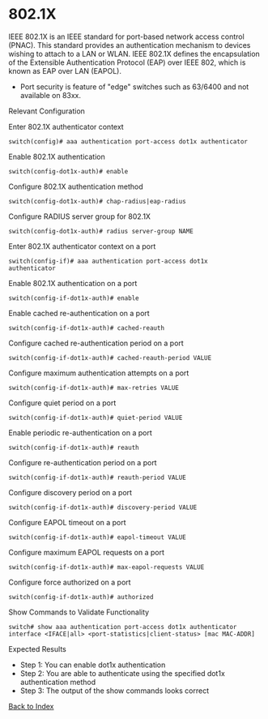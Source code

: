 # 802.1X 

IEEE 802.1X is an IEEE standard for port-based network access control (PNAC). This standard provides an authentication mechanism to devices wishing to attach to a LAN or WLAN. IEEE 802.1X defines the encapsulation of the Extensible Authentication Protocol (EAP) over IEEE 802, which is known as EAP over LAN (EAPOL). 

* Port security is feature of "edge" switches such as 63/6400 and not available on 83xx.

Relevant Configuration 

Enter 802.1X authenticator context 

```
switch(config)# aaa authentication port-access dot1x authenticator
```

Enable 802.1X authentication 

```
switch(config-dot1x-auth)# enable
```

Configure 802.1X authentication method 

```
switch(config-dot1x-auth)# chap-radius|eap-radius
```

Configure RADIUS server group for 802.1X 

```
switch(config-dot1x-auth)# radius server-group NAME
```

Enter 802.1X authenticator context on a port 

```
switch(config-if)# aaa authentication port-access dot1x 
authenticator
```

Enable 802.1X authentication on a port 

```
switch(config-if-dot1x-auth)# enable
```

Enable cached re-authentication on a port 

```
switch(config-if-dot1x-auth)# cached-reauth
```

Configure cached re-authentication period on a port 

```
switch(config-if-dot1x-auth)# cached-reauth-period VALUE
```

Configure maximum authentication attempts on a port 

```
switch(config-if-dot1x-auth)# max-retries VALUE
```

Configure quiet period on a port 

```
switch(config-if-dot1x-auth)# quiet-period VALUE
```

Enable periodic re-authentication on a port 

```
switch(config-if-dot1x-auth)# reauth
```

Configure re-authentication period on a port 

```
switch(config-if-dot1x-auth)# reauth-period VALUE
```

Configure discovery period on a port 

```
switch(config-if-dot1x-auth)# discovery-period VALUE
```

Configure EAPOL timeout on a port 

```
switch(config-if-dot1x-auth)# eapol-timeout VALUE
```

Configure maximum EAPOL requests on a port 

```
switch(config-if-dot1x-auth)# max-eapol-requests VALUE
```

Configure force authorized on a port 

```
switch(config-if-dot1x-auth)# authorized
```

Show Commands to Validate Functionality 

```
switch# show aaa authentication port-access dot1x authenticator interface <IFACE|all> <port-statistics|client-status> [mac MAC-ADDR]
```

Expected Results 

* Step 1: You can enable dot1x authentication
* Step 2: You are able to authenticate using the specified dot1x authentication method
* Step 3: The output of the show commands looks correct 

[Back to Index](./index.md)